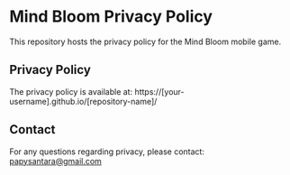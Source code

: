 # Mind Bloom Privacy Policy

This repository hosts the privacy policy for the Mind Bloom mobile game.

## Privacy Policy
The privacy policy is available at: https://[your-username].github.io/[repository-name]/

## Contact
For any questions regarding privacy, please contact: papysantara@gmail.com
